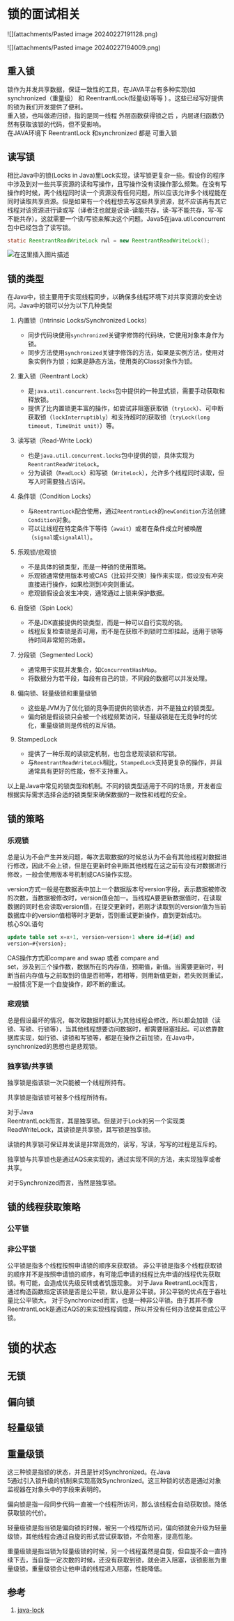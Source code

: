 # 锁的面试相关


![](attachments/Pasted image 20240227191128.png)

![](attachments/Pasted image 20240227194009.png)


## 重入锁

锁作为并发共享数据，保证一致性的工具，在JAVA平台有多种实现(如 synchronized（重量级） 和 ReentrantLock(轻量级)等等 ) 。这些已经写好提供的锁为我们开发提供了便利。  
重入锁，也叫做递归锁，指的是同一线程 外层函数获得锁之后 ，内层递归函数仍然有获取该锁的代码，但不受影响。  
在JAVA环境下 ReentrantLock 和synchronized 都是 可重入锁

## 读写锁

相比Java中的锁(Locks in Java)里Lock实现，读写锁更复杂一些。假设你的程序中涉及到对一些共享资源的读和写操作，且写操作没有读操作那么频繁。在没有写操作的时候，两个线程同时读一个资源没有任何问题，所以应该允许多个线程能在同时读取共享资源。但是如果有一个线程想去写这些共享资源，就不应该再有其它线程对该资源进行读或写（译者注也就是说读-读能共存，读-写不能共存，写-写不能共存）。这就需要一个读/写锁来解决这个问题。Java5在java.util.concurrent包中已经包含了读写锁。

```java
static ReentrantReadWriteLock rwl = new ReentrantReadWriteLock();
```

![在这里插入图片描述](https://ucc.alicdn.com/images/user-upload-01/20200505133719578.png?x-oss-process=image/watermark,type_ZmFuZ3poZW5naGVpdGk,shadow_10,text_aHR0cHM6Ly9ibG9nLmNzZG4ubmV0L3FxXzQxOTc3ODM4,size_16,color_FFFFFF,t_70 "在这里插入图片描述")


## 锁的类型

在Java中，锁主要用于实现线程同步，以确保多线程环境下对共享资源的安全访问。Java中的锁可以分为以下几种类型

1. 内置锁（Intrinsic Locks/Synchronized Locks）
   - 同步代码块使用`synchronized`关键字修饰的代码块，它使用对象本身作为锁。
   - 同步方法使用`synchronized`关键字修饰的方法，如果是实例方法，使用对象实例作为锁；如果是静态方法，使用类的Class对象作为锁。

2. 重入锁（Reentrant Lock）
   - 是`java.util.concurrent.locks`包中提供的一种显式锁，需要手动获取和释放锁。
   - 提供了比内置锁更丰富的操作，如尝试非阻塞获取锁（`tryLock`）、可中断获取锁（`lockInterruptibly`）和支持超时的获取锁（`tryLock(long timeout, TimeUnit unit)`）等。

3. 读写锁（Read-Write Lock）
   - 也是`java.util.concurrent.locks`包中提供的锁，具体实现为`ReentrantReadWriteLock`。
   - 分为读锁（`ReadLock`）和写锁（`WriteLock`），允许多个线程同时读取，但写入时需要独占访问。

4. 条件锁（Condition Locks）
   - 与`ReentrantLock`配合使用，通过`ReentrantLock`的`newCondition`方法创建`Condition`对象。
   - 可以让线程在特定条件下等待（`await`）或者在条件成立时被唤醒（`signal`或`signalAll`）。

5. 乐观锁/悲观锁
   - 不是具体的锁类型，而是一种锁的使用策略。
   - 乐观锁通常使用版本号或CAS（比较并交换）操作来实现，假设没有冲突直接进行操作，如果检测到冲突则重试。
   - 悲观锁假设会发生冲突，通常通过上锁来保护数据。

6. 自旋锁（Spin Lock）
   - 不是JDK直接提供的锁类型，而是一种可以自行实现的锁。
   - 线程反复检查锁是否可用，而不是在获取不到锁时立即挂起，适用于锁等待时间非常短的场景。

7. 分段锁（Segmented Lock）
   - 通常用于实现并发集合，如`ConcurrentHashMap`。
   - 将数据分为若干段，每段有自己的锁，不同段的数据可以并发处理。

8. 偏向锁、轻量级锁和重量级锁
   - 这些是JVM为了优化锁的竞争而提供的锁状态，并不是独立的锁类型。
   - 偏向锁是假设锁只会被一个线程频繁访问，轻量级锁是在无竞争时的优化，重量级锁则是传统的互斥锁。

9. StampedLock
   - 提供了一种乐观的读锁定机制，也包含悲观读锁和写锁。
   - 与`ReentrantReadWriteLock`相比，`StampedLock`支持更复杂的操作，并且通常具有更好的性能，但不支持重入。

以上是Java中常见的锁类型和机制。不同的锁类型适用于不同的场景，开发者应根据实际需求选择合适的锁类型来确保数据的一致性和线程的安全。

## 锁的策略

### 乐观锁

总是认为不会产生并发问题，每次去取数据的时候总认为不会有其他线程对数据进行修改，因此不会上锁，但是在更新时会判断其他线程在这之前有没有对数据进行修改，一般会使用版本号机制或CAS操作实现。

version方式一般是在数据表中加上一个数据版本号version字段，表示数据被修改的次数，当数据被修改时，version值会加一。当线程A要更新数据值时，在读取数据的同时也会读取version值，在提交更新时，若刚才读取到的version值为当前数据库中的version值相等时才更新，否则重试更新操作，直到更新成功。  
核心SQL语句 

```sql
update table set x=x+1, version=version+1 where id=#{id} and  
version=#{version};
```

CAS操作方式即compare and swap 或者 compare and  
set，涉及到三个操作数，数据所在的内存值，预期值，新值。当需要更新时，判断当前内存值与之前取到的值是否相等，若相等，则用新值更新，若失败则重试，一般情况下是一个自旋操作，即不断的重试。

### 悲观锁

总是假设最坏的情况，每次取数据时都认为其他线程会修改，所以都会加锁（读锁、写锁、行锁等），当其他线程想要访问数据时，都需要阻塞挂起。可以依靠数据库实现，如行锁、读锁和写锁等，都是在操作之前加锁，在Java中，synchronized的思想也是悲观锁。

### 独享锁/共享锁

独享锁是指该锁一次只能被一个线程所持有。

共享锁是指该锁可被多个线程所持有。

对于Java  
ReentrantLock而言，其是独享锁。但是对于Lock的另一个实现类ReadWriteLock，其读锁是共享锁，其写锁是独享锁。

读锁的共享锁可保证并发读是非常高效的，读写，写读，写写的过程是互斥的。

独享锁与共享锁也是通过AQS来实现的，通过实现不同的方法，来实现独享或者共享。

对于Synchronized而言，当然是独享锁。

## 锁的线程获取策略

### 公平锁


### 非公平锁


公平锁是指多个线程按照申请锁的顺序来获取锁。
非公平锁是指多个线程获取锁的顺序并不是按照申请锁的顺序，有可能后申请的线程比先申请的线程优先获取锁。有可能，会造成优先级反转或者饥饿现象。
对于Java ReetrantLock而言，通过构造函数指定该锁是否是公平锁，默认是非公平锁。非公平锁的优点在于吞吐量比公平锁大。
对于Synchronized而言，也是一种非公平锁。由于其并不像ReentrantLock是通过AQS的来实现线程调度，所以并没有任何办法使其变成公平锁。

# 锁的状态

## 无锁
## 偏向锁

## 轻量级锁

## 重量级锁

这三种锁是指锁的状态，并且是针对Synchronized。在Java  
5通过引入锁升级的机制来实现高效Synchronized。这三种锁的状态是通过对象监视器在对象头中的字段来表明的。

偏向锁是指一段同步代码一直被一个线程所访问，那么该线程会自动获取锁。降低获取锁的代价。

轻量级锁是指当锁是偏向锁的时候，被另一个线程所访问，偏向锁就会升级为轻量级锁，其他线程会通过自旋的形式尝试获取锁，不会阻塞，提高性能。

重量级锁是指当锁为轻量级锁的时候，另一个线程虽然是自旋，但自旋不会一直持续下去，当自旋一定次数的时候，还没有获取到锁，就会进入阻塞，该锁膨胀为重量级锁。重量级锁会让他申请的线程进入阻塞，性能降低。




## 参考

1. [java-lock](https://tech.meituan.com/2018/11/15/java-lock.html)